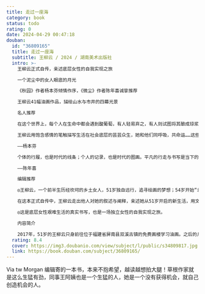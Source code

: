 ```yaml
---
title: 走过一座海
category: book
status: todo
rating: 0
date: 2024-04-29 00:47:18
douban:
  id: "36809165"
  title: 走过一座海
  subtitle: 王柳云 / 2024 / 湖南美术出版社
  intro: >-
    王柳云正式自传，亲述底层女性的自我实现之旅

    一个泥尘中的女人眼底的月光

    《秋园》作者杨本芬倾情作序，《微尘》作者陈年喜诚挚推荐

    王柳云41幅油画作品，描绘山水与市井的四幕光景

    名人推荐

    在这个世界上，每个人在生命中都会遇到酸葡萄，有人轻易弃之，有人则试图将其酿成琼浆，即使不行，也要吃下去果腹，王女士就属于后者。

    王柳云用饱含感情的笔触描写生活在社会底层的芸芸众生，她和他们同呼吸，共命运……这些故事在我们的情感深处产生回响，引发共鸣，这也是这本书中一道亮丽的风景线。

    ——杨本芬

    个体的行履，也是时代的线条；个人的记录，也是时代的图画。平凡的行走与书写是当下的声音，也将成为历史的回响。

    ——陈年喜

    编辑推荐

    ◎王柳云，一个前半生历经坎坷的乡土女人，51岁独自远行，追寻绘画的梦想；54岁开始“北漂”，白天在写字楼里做保洁员，夜晚徜徉在丰富的精神世界，画画，写作。她的故事被多家主流媒体报道后，触动了许多人的心灵。

    在这本正式自传中，王柳云走出他人对她的叙述与阐释，亲述她从51岁开启的新生活，用文字和41幅画作，勾勒出一个泥尘中的女人眼底的月光。

    ◎这是底层女性艰难生活的真实书写，也是一场独立女性的自我实现之旅。

    内容简介

    2017年，51岁的王柳云只身前往位于福建省屏南县双溪古镇的免费画楼学习油画。之后的几年，她辗转于地处浙江省沿海的家、深圳市大芬油画村、河南省柘城县的官庄村等地，学画、打工、游历，还曾在乡村学校当美术老师。2020年，王柳云开始“北漂”，白天在写字楼里做保洁员，夜里在自己的一方天地里画画、写作。许多媒体都曾对她的故事进行叙述和阐释。本书是王柳云的自传作品，她走出媒体的叙事，以亲历者的视角讲述自己从51岁开始的新生活，既有在山水间的诗意漫游，也有对底层女性群像的真实刻画。此外，本书还收录了王柳云的41幅油画作品。
  rating: 8.4
  cover: https://img3.doubanio.com/view/subject/l/public/s34809817.jpg
  link: https://book.douban.com/subject/36809165/
---
```


Via tw Morgan 编辑寄的一本书，本来不抱希望，越读越想拍大腿！草根作家就是这么生猛有劲，同事王阿姨也是一个生猛的人，她是一个没有获得机会，就自己创造机会的人。